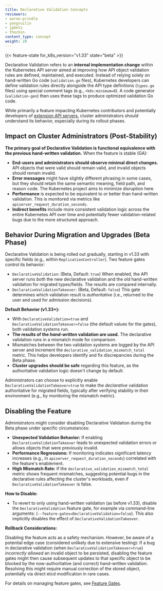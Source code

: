 ```yaml
---
title: Declarative Validation Concepts
reviewers:
- aaron-prindle
- yongruilin
- jpbetz
- thockin
content_type: concept
weight: 20
---
```


{{< feature-state for_k8s_version="v1.33" state="beta" >}}

Declarative Validation refers to an **internal implementation change** within the Kubernetes API server aimed at improving how API object validation rules are defined, maintained, and executed. Instead of relying solely on hand-written Go code (`validation.go` files), Kubernetes developers can define validation rules directly alongside the API type definitions (`types.go` files) using special comment tags (e.g., `+k8s:minimum=0`). A code generator (`validation-gen`) then uses these tags to produce optimized validation Go code.

While primarily a feature impacting Kubernetes contributors and potentially developers of [extension API servers](/docs/concepts/extend-kubernetes/api-extension/apiserver-aggregation/), cluster administrators should understand its behavior, especially during its rollout phases.

## Impact on Cluster Administrators (Post-Stability)

**The primary goal of Declarative Validation is functional equivalence with the previous hand-written validation.** When the feature is stable (GA):

*   **End-users and administrators should observe minimal direct changes.** API objects that were valid should remain valid, and invalid objects should remain invalid.
*   **Error messages** might have slightly different phrasing in some cases, but they should retain the same semantic meaning, field path, and reason code. The Kubernetes project aims to minimize disruption here.
*   **Performance** is expected to be equivalent to or better than hand-written validation. This is monitored via metrics like `apiserver_request_duration_seconds`.
*   **Indirect benefits** include more consistent validation logic across the entire Kubernetes API over time and potentially fewer validation-related bugs due to the more structured approach.

## Behavior During Migration and Upgrades (Beta Phase)

Declarative Validation is being rolled out gradually, starting in v1.33 with specific fields (e.g., within `ReplicationController`). Two feature gates control its behavior:

*   `DeclarativeValidation`: (Beta, Default: `true`) When enabled, the API server runs *both* the new declarative validation and the old hand-written validation for migrated types/fields. The results are compared internally.
*   `DeclarativeValidationTakeover`: (Beta, Default: `false`) This gate determines which validation result is *authoritative* (i.e., returned to the user and used for admission decisions).

**Default Behavior (v1.33+):**

*   With `DeclarativeValidation=true` and `DeclarativeValidationTakeover=false` (the default values for the gates), both validation systems run.
*   **The results of the *hand-written* validation are used.** The declarative validation runs in a mismatch mode for comparison.
*   Mismatches between the two validation systems are logged by the API server and increment the `declarative_validation_mismatch_total` metric. This helps developers identify and fix discrepancies during the Beta phase.
*   **Cluster upgrades should be safe** regarding this feature, as the authoritative validation logic doesn't change by default.

Administrators can choose to explicitly enable `DeclarativeValidationTakeover=true` to make the *declarative* validation authoritative for migrated fields, typically after verifying stability in their environment (e.g., by monitoring the mismatch metric).

## Disabling the Feature

Administrators might consider disabling Declarative Validation during the Beta phase under specific circumstances:

*   **Unexpected Validation Behavior:** If enabling `DeclarativeValidationTakeover` leads to unexpected validation errors or allows objects that were previously invalid.
*   **Performance Regressions:** If monitoring indicates significant latency increases (e.g., in `apiserver_request_duration_seconds`) correlated with the feature's enablement.
*   **High Mismatch Rate:** If the `declarative_validation_mismatch_total` metric shows frequent mismatches, suggesting potential bugs in the declarative rules affecting the cluster's workloads, even if `DeclarativeValidationTakeover` is false.

**How to Disable:**

*   To revert to only using hand-written validation (as before v1.33), disable the `DeclarativeValidation` feature gate, for example via command-line arguments: (`--feature-gates=DeclarativeValidation=false`). This also implicitly disables the effect of `DeclarativeValidationTakeover`.

**Rollback Considerations:**

Disabling the feature acts as a safety mechanism. However, be aware of a potential edge case (considered unlikely due to extensive testing): If a bug in declarative validation (when `DeclarativeValidationTakeover=true`) *incorrectly allowed* an invalid object to be persisted, disabling the feature gates might then cause subsequent updates to that specific object to be blocked by the now-authoritative (and correct) hand-written validation. Resolving this might require manual correction of the stored object, potentially via direct etcd modification in rare cases.

For details on managing feature gates, see [Feature Gates](/docs/reference/command-line-tools-reference/feature-gates/).